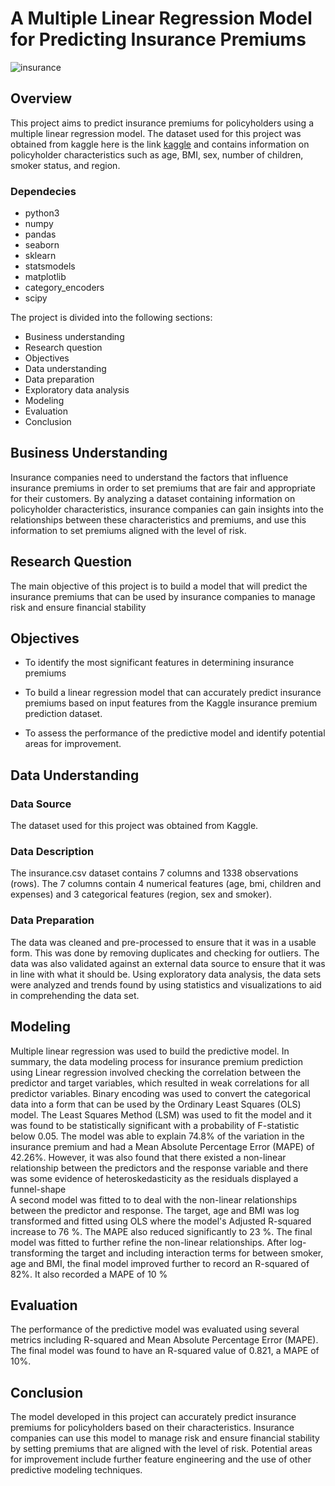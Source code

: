 # A Multiple Linear Regression Model for Predicting Insurance Premiums
![insurance](https://user-images.githubusercontent.com/94622826/212007150-ae098f26-5399-4f86-b4c7-7632c800ee2b.png)

## Overview

This project aims to predict insurance premiums for policyholders using a multiple linear regression model. The dataset used for this project was obtained from kaggle here is the link [kaggle](https://www.kaggle.com/datasets/noordeen/insurance-premium-prediction) and contains information on policyholder characteristics such as age, BMI, sex, number of children, smoker status, and region.

### Dependecies

* python3
* numpy
* pandas
* seaborn
* sklearn
* statsmodels
* matplotlib
* category_encoders
* scipy

The project is divided into the following sections:

* Business understanding  
* Research question  
* Objectives  
* Data understanding  
* Data preparation  
* Exploratory data analysis  
* Modeling  
* Evaluation    
* Conclusion  


## Business Understanding

Insurance companies need to understand the factors that influence insurance premiums in order to set premiums that are fair and appropriate for their customers. By analyzing a dataset containing information on policyholder characteristics, insurance companies can gain insights into the relationships between these characteristics and premiums, and use this information to set premiums aligned with the level of risk.

## Research Question

The main objective of this project is to build a model that will predict the insurance premiums that can be used by insurance companies to manage risk and ensure financial stability
## Objectives

* To identify the most significant features in determining insurance premiums  

* To build a linear regression model that can accurately predict insurance premiums based on input features from the Kaggle insurance premium prediction dataset.  

* To assess the performance of the predictive model and identify potential areas for improvement.
## Data Understanding

### Data Source

The dataset used for this project was obtained from Kaggle.  

### Data Description

The insurance.csv dataset contains 7 columns and 1338 observations (rows). The 7 columns contain 4 numerical features (age, bmi, children and expenses) and 3 categorical features (region, sex and smoker).  

### Data Preparation  

The data was cleaned and pre-processed to ensure that it was in a usable form. This was done by removing duplicates and checking for outliers. The data was also validated against an external data source to ensure that it was in line with what it should be. Using exploratory data analysis, the data sets were analyzed and trends found by using statistics and visualizations to aid in comprehending the data set. 
## Modeling

Multiple linear regression was used to build the predictive model. In summary, the data modeling process for insurance premium prediction using Linear regression involved checking the correlation between the predictor and target variables, which resulted in weak correlations for all predictor variables. Binary encoding was used to convert the categorical data into a form that can be used by the Ordinary Least Squares (OLS) model. The Least Squares Method (LSM) was used to fit the model and it was found to be statistically significant with a probability of F-statistic below 0.05. The model was able to explain 74.8% of the variation in the insurance premium and had a Mean Absolute Percentage Error (MAPE) of 42.26%. However, it was also found that there existed a non-linear relationship between the predictors and the response variable and there was some evidence of heteroskedasticity as the residuals displayed a funnel-shape  
A second model was fitted to to deal with the non-linear relationships between the predictor and response. The target, age and BMI was log transformed and fitted using OLS where the model's Adjusted R-squared increase to 76 %. The MAPE also reduced significantly to 23 %.
The final model was fitted to further refine the non-linear relationships. After log-transforming the target and including interaction terms for between smoker, age and BMI, the final model improved further to record an R-squared of 82%. It also recorded a MAPE of 10 %

## Evaluation

The performance of the predictive model was evaluated using several metrics including R-squared and Mean Absolute Percentage Error (MAPE). The final model was found to have an R-squared value of 0.821, a MAPE of 10%.    

## Conclusion

The model developed in this project can accurately predict insurance premiums for policyholders based on their characteristics. Insurance companies can use this model to manage risk and ensure financial stability by setting premiums that are aligned with the level of risk. Potential areas for improvement include further feature engineering and the use of other predictive modeling techniques.  
